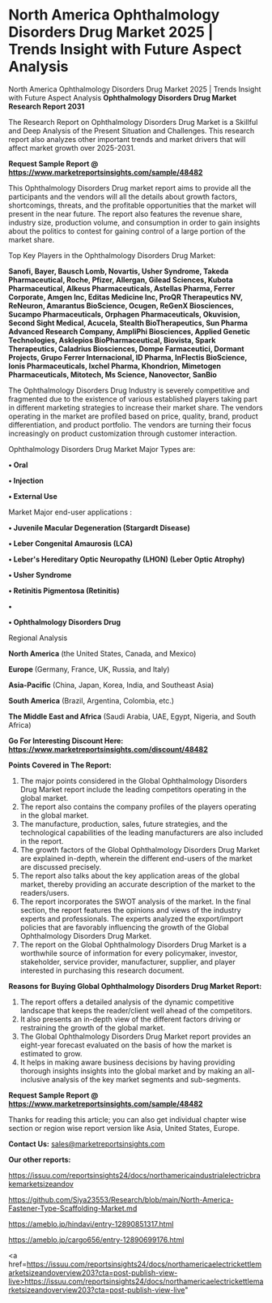 # North America Ophthalmology Disorders Drug Market 2025 | Trends Insight with Future Aspect Analysis
North America Ophthalmology Disorders Drug Market 2025 | Trends Insight with Future Aspect Analysis
<strong>Ophthalmology Disorders Drug Market Research Report 2031</strong>

The Research Report on Ophthalmology Disorders Drug Market is a Skillful and Deep Analysis of the Present Situation and Challenges. This research report also analyzes other important trends and market drivers that will affect market growth over 2025-2031.

<strong>Request Sample Report @ <a href=https://www.marketreportsinsights.com/sample/48482>https://www.marketreportsinsights.com/sample/48482</a></strong>

This Ophthalmology Disorders Drug market report aims to provide all the participants and the vendors will all the details about growth factors, shortcomings, threats, and the profitable opportunities that the market will present in the near future. The report also features the revenue share, industry size, production volume, and consumption in order to gain insights about the politics to contest for gaining control of a large portion of the market share.

Top Key Players in the Ophthalmology Disorders Drug Market:

<strong>Sanofi, Bayer, Bausch Lomb, Novartis, Usher Syndrome, Takeda Pharmaceutical, Roche, Pfizer, Allergan, Gilead Sciences, Kubota Pharmaceutical, Alkeus Pharmaceuticals, Astellas Pharma, Ferrer Corporate, Amgen Inc, Editas Medicine Inc, ProQR Therapeutics NV, ReNeuron, Amarantus BioScience, Ocugen, ReGenX Biosciences, Sucampo Pharmaceuticals, Orphagen Pharmaceuticals, Okuvision, Second Sight Medical, Acucela, Stealth BioTherapeutics, Sun Pharma Advanced Research Company, AmpliPhi Biosciences, Applied Genetic Technologies, Asklepios BioPharmaceutical, Biovista, Spark Therapeutics, Caladrius Biosciences, Dompe Farmaceutici, Dormant Projects, Grupo Ferrer Internacional, ID Pharma, InFlectis BioScience, Ionis Pharmaceuticals, Ixchel Pharma, Khondrion, Mimetogen Pharmaceuticals, Mitotech, Ms Science, Nanovector, SanBio</strong>

The Ophthalmology Disorders Drug Industry is severely competitive and fragmented due to the existence of various established players taking part in different marketing strategies to increase their market share. The vendors operating in the market are profiled based on price, quality, brand, product differentiation, and product portfolio. The vendors are turning their focus increasingly on product customization through customer interaction.

Ophthalmology Disorders Drug Market Major Types are:

<strong>•  Oral

•  Injection

•  External Use</strong>

Market Major end-user applications :

<strong>•  Juvenile Macular Degeneration (Stargardt Disease)

•  Leber Congenital Amaurosis (LCA)

•  Leber's Hereditary Optic Neuropathy (LHON) (Leber Optic Atrophy)

•  Usher Syndrome

•  Retinitis Pigmentosa (Retinitis)

•  

•  Ophthalmology Disorders Drug</strong>

Regional Analysis

</u><strong><b>North America</b></strong> (the United States, Canada, and Mexico)

<strong><b>Europe </b></strong>(Germany, France, UK, Russia, and Italy)

<strong><b>Asia-Pacific</b></strong> (China, Japan, Korea, India, and Southeast Asia)

<strong><b>South America</b></strong> (Brazil, Argentina, Colombia, etc.)

<strong><b>The Middle East and Africa</b></strong> (Saudi Arabia, UAE, Egypt, Nigeria, and South Africa)

<strong>Go For Interesting Discount Here: <a href=https://www.marketreportsinsights.com/discount/48482>https://www.marketreportsinsights.com/discount/48482</a></strong>

<strong>Points Covered in The Report:</strong>
<ol>
  <li>The major points considered in the Global Ophthalmology Disorders Drug Market report include the leading competitors operating in the global market.</li>
  <li>The report also contains the company profiles of the players operating in the global market.</li>
  <li>The manufacture, production, sales, future strategies, and the technological capabilities of the leading manufacturers are also included in the report.</li>
  <li>The growth factors of the Global Ophthalmology Disorders Drug Market are explained in-depth, wherein the different end-users of the market are discussed precisely.</li>
  <li>The report also talks about the key application areas of the global market, thereby providing an accurate description of the market to the readers/users.</li>
  <li>The report incorporates the SWOT analysis of the market. In the final section, the report features the opinions and views of the industry experts and professionals. The experts analyzed the export/import policies that are favorably influencing the growth of the Global Ophthalmology Disorders Drug Market.</li>
  <li>The report on the Global Ophthalmology Disorders Drug Market is a worthwhile source of information for every policymaker, investor, stakeholder, service provider, manufacturer, supplier, and player interested in purchasing this research document.</li>
</ol>
<strong>Reasons for Buying Global Ophthalmology Disorders Drug Market Report:</strong>

<ol>
  <li>The report offers a detailed analysis of the dynamic competitive landscape that keeps the reader/client well ahead of the competitors.</li>
  <li>It also presents an in-depth view of the different factors driving or restraining the growth of the global market.</li>
  <li>The Global Ophthalmology Disorders Drug Market report provides an eight-year forecast evaluated on the basis of how the market is estimated to grow.</li>
  <li>It helps in making aware business decisions by having providing thorough insights insights into the global market and by making an all-inclusive analysis of the key market segments and sub-segments.</li>
</ol>
<strong>Request Sample Report @ <a href=https://www.marketreportsinsights.com/sample/48482>https://www.marketreportsinsights.com/sample/48482</a></strong>


Thanks for reading this article; you can also get individual chapter wise section or region wise report version like Asia, United States, Europe.

<strong>Contact Us:</strong>
sales@marketreportsinsights.com

<strong>Our other reports:</strong>

<a href=https://issuu.com/reportsinsights24/docs/northamericaindustrialelectricbrakemarketsizeandov>https://issuu.com/reportsinsights24/docs/northamericaindustrialelectricbrakemarketsizeandov</a>

<a href=https://github.com/Siya23553/Research/blob/main/North-America-Fastener-Type-Scaffolding-Market.md>https://github.com/Siya23553/Research/blob/main/North-America-Fastener-Type-Scaffolding-Market.md</a>

<a href=https://ameblo.jp/hindavi/entry-12890851317.html>https://ameblo.jp/hindavi/entry-12890851317.html</a>

<a href=https://ameblo.jp/cargo656/entry-12890699176.html>https://ameblo.jp/cargo656/entry-12890699176.html</a>

<a href=https://issuu.com/reportsinsights24/docs/northamericaelectrickettlemarketsizeandoverview203?cta=post-publish-view-live>https://issuu.com/reportsinsights24/docs/northamericaelectrickettlemarketsizeandoverview203?cta=post-publish-view-live</a>"
